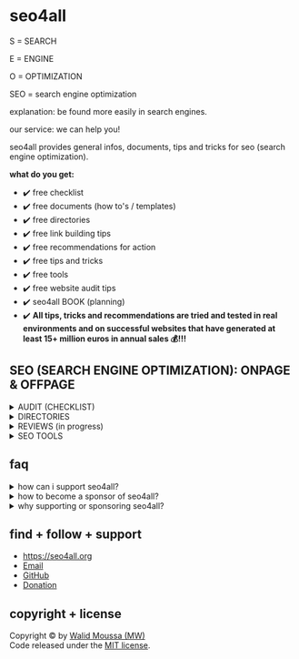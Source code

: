 # seo4all
<p>S = SEARCH</p>
<p>E = ENGINE</p>
<p>O = OPTIMIZATION</p>
<p>SEO = search engine optimization</p>
<p>explanation: be found more easily in search engines.</p>
<p>our service: we can help you!</p>

<p>seo4all provides general infos, documents, tips and tricks for seo (search engine optimization).</p>

<p><strong>what do you get:</strong></p>

+ ✔️ free checklist
+ ✔️ free documents (how to's / templates)
+ ✔️ free directories
+ ✔️ free link building tips
+ ✔️ free recommendations for action
+ ✔️ free tips and tricks
+ ✔️ free tools
+ ✔️ free website audit tips
+ ✔️ seo4all BOOK (planning)
+ ✔️ **All tips, tricks and recommendations are tried and tested in real environments and on successful websites that have generated at least 15+ million euros in annual sales 💰!!!**

## SEO (SEARCH ENGINE OPTIMIZATION): ONPAGE & OFFPAGE
<details>
    <summary>AUDIT (CHECKLIST)</summary>
<table border="1">
    <thead>
        <th>CRITERIA</th>
        <th>DESCRIPTION/ Recommendations</th>
        <th>ONPAGE/ OFFPAGE</th>
        <th>GOOD</th>
        <th>MEDIUM</th>
        <th>BAD</th>
    </thead>
    <tbody>
        <tr>
            <td colspan="6"><strong>GENERAL</strong></td>
        </tr>
        <tr>
            <td>Domain age</td>
            <td>Age of the Domain in years</td>
            <td></td>
            <td>&gt; 5</td>
            <td>2 - 5</td>
            <td>&lt; 2</td>
        </tr>
        <tr>
            <td>Alexa Ranking (Global)</td>
            <td>Calculation of the generated backlink traffic</td>
            <td></td>
            <td>&lt; 10000</td>
            <td>10000 - 100000</td>
            <td>&gt; 100000</td>
        </tr>
        <tr>
            <td>Alexa Ranking (National)</td>
            <td>Calculation of the generated backlink traffic</td>
            <td></td>
            <td>&lt; 1000</td>
            <td>1000 - 10000</td>
            <td>&gt; 10000</td>
        </tr>
        <tr>
            <td>Bing Index</td>
            <td>Number of pages listed in the Bing Index</td>
            <td></td>
            <td>&gt; 1000</td>
            <td>100 - 1000</td>
            <td>&lt; 100</td>
        </tr>
        <tr>
            <td>Google Index</td>
            <td>Number of pages listed in the Google Index</td>
            <td></td>
            <td>&gt; 1000</td>
            <td>100 - 1000</td>
            <td>&lt; 100</td>
        </tr>
        <tr>
            <td>Google PageRank</td>
            <td>Importance of the domain (0-10)</td>
            <td></td>
            <td>&gt; 8</td>
            <td>3 - 7</td>
            <td>&lt; 2</td>
        </tr>
        <tr>
            <td colspan="6"><strong>SECURITY</strong></td>
        </tr>
        <tr>
            <td>SSL Certificate - Expiration</td>
            <td>Expiration date of the SSL certificate.<br>Recommendations: Update your SSL certificate regularly.</td>
            <td>onpage</td>
            <td></td>
            <td></td>
            <td></td>
        </tr>
        <tr>
            <td>SSL Certificate - Version</td>
            <td>Protocol Version of the SSL certificate.<br>Recommendations: Update your SSL certificate to the latest version.</td>
            <td>onpage</td>
            <td></td>
            <td></td>
            <td></td>
        </tr>
        <tr>
            <td>SSL Certificate - Name</td>
            <td>The name of the domain or subdomain under which your SSL certificate is registered must match with the name displayed in the address bar.<br>Recommendations: Install the right certificate. Subdomains require their own security certificates, so you can use a wildcard or multi-domain SSL certificate to protect multiple subdomains at once.</td>
            <td>onpage</td>
            <td></td>
            <td></td>
            <td></td>
        </tr>
        <tr>
            <td>SSL Certificate - Encryption algorithm</td>
            <td>Using newer encryption algorithms on your website can avoid data security risks.<br>Recommendations: Update the encryption algorithm regularly.</td>
            <td>onpage</td>
            <td></td>
            <td></td>
            <td></td>
        </tr>
        <tr>
            <td>HTTPS-URLs in XML-Sitemap</td>
            <td>Specify HTTPS URLs in the XML sitemap file.<br>Recommendations: Replace all HTTP URLs with HTTPS URLs in your XML sitemap.</td>
            <td>onpage</td>
            <td></td>
            <td></td>
            <td></td>
        </tr>
        <tr>
            <td>HTTPS encryption</td>
            <td>Recommendations: Migrate your site to the secure HTTPS protocol.</td>
            <td>onpage</td>
            <td></td>
            <td></td>
            <td></td>
        </tr>
        <tr>
            <td>rel="canonical" from HTTP to HTTPS</td>
            <td>Recommendations: Set up a 301 redirect from the HTTP to the HTTPS version of your website. In this case, you can be sure that search engines will rank HTTPS pages.</td>
            <td>onpage</td>
            <td></td>
            <td></td>
            <td></td>
        </tr>
        <tr>
            <td>HTTPS to HTTP redirect</td>
            <td>Recommendations: Do not redirect secure HTTPS pages to insecure HTTP pages. If you add a redirect to an HTTPS page, make sure the redirected page loads over a secure HTTPS connection.</td>
            <td>onpage</td>
            <td></td>
            <td></td>
            <td></td>
        </tr>
        <tr>
            <td>Mixed content</td>
            <td>Recommendations: Make sure that all page resources are loaded over a secure HTTPS connection.</td>
            <td>onpage</td>
            <td></td>
            <td></td>
            <td></td>
        </tr>
        <tr>
            <td colspan="6"><strong>SITEMAP (TXT or XML)</strong></td>
        </tr>
        <tr>
            <td>Use Sitemap (txt or xml)</td>
            <td>Recommendations: Create a sitemap in XML file format, add it to your website and submit the link with the position to search engines. You can create separate sitemaps in XML format for URLs, images, videos, news and mobile content.<br>OR: Create a sitemap in TXT file format and add a link URL per line.</td>
            <td>onpage</td>
            <td></td>
            <td></td>
            <td></td>
        </tr>
        <tr>
            <td>XML sitemap too large</td>
            <td>Recommendations: Split your large XML sitemap file into smaller files. Then create a sitemap index file in XML file format, add links to each sitemap on your site, and submit the index file to Google. Make sure the location of your new XML sitemaps is included in the robots.txt file.</td>
            <td>onpage</td>
            <td></td>
            <td></td>
            <td></td>
        </tr>
        <tr>
            <td>Non-canonical pages in XML sitemap</td>
            <td>Recommendations: Make sure your XML sitemap contains only canonical URLs.</td>
            <td>onpage</td>
            <td></td>
            <td></td>
            <td></td>
        </tr>
        <tr>
            <td>Noindex pages in XML sitemap</td>
            <td>Recommendations: Depending on your goals, you should remove pages with the noindex meta tag from your XML sitemap or remove the noindex tag from those pages.</td>
            <td>onpage</td>
            <td></td>
            <td></td>
            <td></td>
        </tr>
        <tr>
            <td>XML sitemap not found in robots.txt file</td>
            <td>Recommendations: Add a link to your XML sitemap file to the robots.txt file. To make sure search engines can index your XML sitemap file, check the sitemap report in Google Search Console.</td>
            <td>onpage</td>
            <td></td>
            <td></td>
            <td></td>
        </tr>
        <tr>
            <td colspan="6"><strong>ROBOTS.TXT</strong></td>
        </tr>
        <tr>
            <td>Use robots.txt</td>
            <td>Recommendations: Create a robots.txt file and add it to the root directory of your website.</td>
            <td>onpage</td>
            <td></td>
            <td></td>
            <td></td>
        </tr>
        <tr>
            <td>Blocked by robots.txt</td>
            <td>Recommendations: Make sure that pages with valuable content are not accidentally blocked by the robots.txt file. If your goal is to prevent pages from being indexed by search engines, do not block such pages by the robots.txt file, but use the noindex directive instead.</td>
            <td>onpage</td>
            <td></td>
            <td></td>
            <td></td>
        </tr>
        <tr>
            <td colspan="6"><strong>META PAGE TITLE</strong></td>
        </tr>
        <tr>
            <td>Meta Page Title</td>
            <td>Recommendations: Write a unique and concise title for each page of the website and add the most relevant keywords to it.</td>
            <td>onpage</td>
            <td>&gt;10 and &lt;70</td>
            <td>-</td>
            <td>&lt;10 or &gt;70</td>
        </tr>
        <tr>
            <td>Use the HTML title tag</td>
            <td>Recommendations: Analyze all pages with an empty or missing<br>
            "< title >" tag and write a unique and concise title for each page and add the most relevant keywords to it.</td>
            <td>onpage</td>
            <td></td>
            <td></td>
            <td></td>
        </tr>
        <tr>
            <td>URLs with duplicate page titles</td>
            <td>Recommendations: Write a unique and concise title for each page of the website and add the most relevant keywords.</td>
            <td>onpage</td>
            <td></td>
            <td></td>
            <td></td>
        </tr>
        <tr>
            <td>Multiple title tags</td>
            <td>Recommendations: Remove unnecessary title tags. Choose only one unique title for each page.</td>
            <td>onpage</td>
            <td></td>
            <td></td>
            <td></td>
        </tr>
        <tr>
            <td>Title too long</td>
            <td>Recommendations: The title should be 60-70 characters long. Each word should be separated by a space. Describe succinctly what the page is about.</td>
            <td>onpage</td>
            <td></td>
            <td></td>
            <td></td>
        </tr>
        <tr>
            <td>Title too short</td>
            <td>Recommendations: The title should be 60-70 characters long. Each word should be separated by a space. Describe succinctly what the page is about.</td>
            <td>onpage</td>
            <td></td>
            <td></td>
            <td></td>
        </tr>
        <tr>
            <td colspan="6"><strong>META DESCRIPTION</strong></td>
        </tr>
        <tr>
            <td>Meta-Description</td>
            <td>Meta-Description should have &gt;40 and &lt;160 characters.</td>
            <td>onpage</td>
            <td>&gt; 40 and &lt;160</td>
            <td>-</td>
            <td>&lt;40 oder &gt;160</td>
        </tr>
        <tr>
            <td>Use the HTML meta description</td>
            <td>Recommendations: Analyze all pages with an empty or missing<br>
            "< meta name="description" content="Your unique page description." >" meta description<br>
            and write a unique and concise description for each page and add the most relevant keywords to it.</td>
            <td>onpage</td>
            <td></td>
            <td></td>
            <td></td>
        </tr>
        <tr>
            <td>URLs with duplicate meta description</td>
            <td>Recommendations: Write a unique and concise meta description for each page of the website and add the most relevant keywords.</td>
            <td>onpage</td>
            <td></td>
            <td></td>
            <td></td>
        </tr>
        <tr>
            <td>Multiple meta descriptions</td>
            <td>Recommendations: Remove unnecessary meta descriptions. Choose only one unique description for each page.</td>
            <td>onpage</td>
            <td></td>
            <td></td>
            <td></td>
        </tr>
        <tr>
            <td>Meta description too long</td>
            <td>Recommendations: The meta description should be 40-160 characters long. Each word should be separated by a space. Describe succinctly what the page is about.</td>
            <td>onpage</td>
            <td></td>
            <td></td>
            <td></td>
        </tr>
        <tr>
            <td>Meta description too short</td>
            <td>Recommendations: The meta description should be 40-160 characters long. Each word should be separated by a space. Describe succinctly what the page is about.</td>
            <td>onpage</td>
            <td></td>
            <td></td>
            <td></td>
        </tr>
        <tr>
            <td colspan="6"><strong>CONTENT - Headings</strong></td>
        </tr>
        <tr>
            <td>H1 heading</td>
            <td>H1 once per page or once per section tag<br>Recommendations: Make sure all your web pages have a < h1 > header tag filled with concise, relevant and unique text. Depending on the type of website and page structure, there may be more than one < h1 > tag, but it is highly recommended to use only one < h1 > tag per page. IMPORTANT: Your pages must be logically structured.</td>
            <td>onpage</td>
            <td>1 per page (or section tag)</td>
            <td>-</td>
            <td>0</td>
        </tr>
        <tr>
            <td>H1 heading too long</td>
            <td>Recommendations: Make sure all your web pages have a < h1 > header tag filled with concise, relevant and unique text.</td>
            <td>onpage</td>
            <td></td>
            <td></td>
            <td></td>
        </tr>
        <tr>
            <td>Multiple H1 headings</td>
            <td>Recommendations: If possible, use a single < h1 > tag on a page. This way, the structure of the page will be clear to all search engines.</td>
            <td>onpage</td>
            <td></td>
            <td></td>
            <td></td>
        </tr>
        <tr>
            <td>Duplicate H1 headings</td>
            <td>Recommendations: Write a unique < h1 > for each page on your website and add a clear description of the page's content.</td>
            <td>onpage</td>
            <td></td>
            <td></td>
            <td></td>
        </tr>
        <tr>
            <td>Identical H1 / title tag</td>
            <td>Recommendations: Use different texts in the < title > and < h1 > tags.</td>
            <td>onpage</td>
            <td></td>
            <td></td>
            <td></td>
        </tr>
        <tr>
            <td>H2 heading</td>
            <td>H2 tag exists at least one time and is filled with concise text. Recommendations: For pages with < h2 > header tags, make sure that these tags are filled with concise text that briefly describes the main content of the following block. Depending on the website type and page structure, there may be more than one < h2 > tag, but IMPORTANT: Your pages must be logically structured.</td>
            <td>onpage</td>
            <td>&gt;1</td>
            <td>-</td>
            <td>0</td>
        </tr>
        <tr>
            <td>H2 heading too long</td>
            <td>Recommendations: For pages with < h2 > header tags, make sure that these tags are filled with concise text that briefly describes the main content of the following block.</td>
            <td>onpage</td>
            <td>&gt;1</td>
            <td>-</td>
            <td>0</td>
        </tr>
        <tr>
            <td colspan="6"><strong>CONTENT - FRAME</strong></td>
        </tr>
        <tr>
            <td>Frame is used</td>
            <td>Recommendations: Avoid using < frame > tags on the pages of the website that you want to index.</td>
            <td>onpage</td>
            <td></td>
            <td></td>
            <td></td>
        </tr>
        <tr>
            <td colspan="6"><strong>CONTENT</strong></td>
        </tr>
        <tr>
            <td>URL too long</td>
            <td>Recommendations: The length of your URLs should be a maximum of 75 characters.</td>
            <td>onpage</td>
            <td></td>
            <td></td>
            <td></td>
        </tr>
        <tr>
            <td>WWW redirect</td>
            <td>Recommendations: If necessary, redirect all non-www URLs on your site to www.</td>
            <td>onpage</td>
            <td></td>
            <td></td>
            <td></td>
        </tr>
        <tr>
            <td>Multiple rel="canonical"</td>
            <td>Recommendations: Remove all canonical URLs except the URL you want to use as the truly canonical version of the page.</td>
            <td>onpage</td>
            <td></td>
            <td></td>
            <td></td>
        </tr>
        <tr>
            <td>Duplicate content</td>
            <td>Recommendations: Make the content unique on a double page.</td>
            <td>onpage</td>
            <td></td>
            <td></td>
            <td></td>
        </tr>
        <tr>
            <td>URLs with double slashes</td>
            <td>Recommendations: Make sure you have configured a server-side redirect with a forward slash. Check which pages on your website have links to such pages and replace such links with correct ones to avoid unnecessary redirects.</td>
            <td>onpage</td>
            <td></td>
            <td></td>
            <td></td>
        </tr>
        <tr>
            <td>Trailing slashes in URLs</td>
            <td>Recommendations: Set up server redirects so that your pages are always accessible either with or without a trailing slash.</td>
            <td>onpage</td>
            <td></td>
            <td></td>
            <td></td>
        </tr>
        <tr>
            <td>URLs with duplicate page titles</td>
            <td>The title tag has 10-70 characters.</td>
            <td>onpage</td>
            <td>&gt;10 and &lt;70</td>
            <td>-</td>
            <td>&lt;10 or &gt;70</td>
        </tr>
        <tr>
            <td>Number of words</td>
            <td>Number of words in the HTML body.<br>Recommendations: The content should be more than 300 words. Make sure the text on the page fully reveals the topic or describes the products featured on the page in detail. Write a unique text for each page and add the most relevant keywords to it.</td>
            <td>onpage</td>
            <td>&gt; 500</td>
            <td>300 - 500</td>
            <td>&lt; 300</td>
        </tr>
        <tr>
            <td>LSO optimization level</td>
            <td>Optimization level of the page topic.</td>
            <td>onpage</td>
            <td>&gt; 50%</td>
            <td>20% - 50%</td>
            <td>&lt; 20%</td>
        </tr>
        <tr>
            <td>Relevance of metadata</td>
            <td>Relevance of metadata to content.</td>
            <td>onpage</td>
            <td>&gt; 50%</td>
            <td>50%</td>
            <td>0</td>
        </tr>
        <tr>
            <td colspan="6"><strong>CONTENT - IMAGES</strong></td>
        </tr>
        <tr>
            <td>Image too large</td>
            <td>Recommendations: Optimize your images and try to reduce the size of the images without losing their quality. Use e. g. WEBP or SVG.</td>
            <td>onpage</td>
            <td></td>
            <td></td>
            <td></td>
        </tr>
        <tr>
            <td>Image Alt-Attribute</td>
            <td>Images without alternative text. Recommendations: Write precise and relevant alt text for each image.</td>
            <td>onpage</td>
            <td>0</td>
            <td>20%</td>
            <td>&gt;20%</td>
        </tr>
        <tr>
            <td>3XX Images</td>
            <td>Recommendations: Specify the direct path to the image files, replacing each URL from which the redirect is established with relevant ones. If you are using images from an external resource and cannot replace the URLs, make sure that the images uploaded via the new URL are relevant to your content.</td>
            <td>onpage</td>
            <td></td>
            <td></td>
            <td></td>
        </tr>
        <tr>
            <td>4XX Images (not found)</td>
            <td>Recommendations: Check all URLs for broken images and replace the image URLs with relevant, currently working ones or remove the links to the broken images from your website.</td>
            <td>onpage</td>
            <td></td>
            <td></td>
            <td></td>
        </tr>
        <tr>
            <td>5XX Images (loading failed)</td>
            <td>Recommendations: Check the URLs of all images that return a 5XX response code.<br>If these are your URLs, check the web server error log. If you regularly experience problems with server operation, identify the cause and eliminate it. Note that the problem may be temporary and means that technical work was performed on your server during the call.<br>If a 5XX response code is returned for URLs of images from an external resource, check that the resource is reliable. If the problem was triggered by technical work, you can continue using the image. If the site regularly experiences problems with web server accessibility, it is recommended to replace or delete the image.</td>
            <td>onpage</td>
            <td></td>
            <td></td>
            <td></td>
        </tr>
        <tr>
            <td>External Image files with 3XX, 4XX or 5XX</td>
            <td>Recommendations: Contact the website operator and ask them to fix the errors.</td>
            <td>onpage</td>
            <td></td>
            <td></td>
            <td></td>
        </tr>
        <tr>
            <td colspan="6"><strong>CONTENT - LINKS - INTERNAL</strong></td>
        </tr>
        <tr>
            <td>Anchor/Link text</td>
            <td>Recommendations: Make sure that all links contain an anchor/link text. Use concise wording in anchor/link texts.</td>
            <td>onpage</td>
            <td></td>
            <td></td>
            <td></td>
        </tr>
        <tr>
            <td>Timeout</td>
            <td>Recommendations: Make sure that all links to external sites work correctly.</td>
            <td>onpage</td>
            <td></td>
            <td></td>
            <td></td>
        </tr>
        <tr>
            <td>Incoming internal links</td>
            <td>Recommendations: Make sure that the most important pages on your website have at least a few internal links pointing to them. All internal links must not be tagged with the rel="nofollow" attribute!</td>
            <td>onpage</td>
            <td></td>
            <td></td>
            <td></td>
        </tr>
        <tr>
            <td>Too many internal links</td>
            <td>Recommendations: Make sure you need all of them and that they fit naturally into the UX/UI of your product. Remove all unnecessary links. Depending on the type of website (aggregator, online store, blog, forum), you can have pages with more than 300 links if they are of value to visitors.</td>
            <td>onpage</td>
            <td></td>
            <td></td>
            <td></td>
        </tr>
        <tr>
            <td>Nofollow</td>
            <td>Recommendations: Do not use the rel="nofollow" attribute for your website's internal linking! Use the "Disallow" rule in the robots.txt file to prevent search engine robots from following your website's internal links.</td>
            <td>onpage</td>
            <td></td>
            <td></td>
            <td></td>
        </tr>
        <tr>
            <td colspan="6"><strong>CONTENT - LINKS - EXTERNAL</strong></td>
        </tr>
        <tr>
            <td>Anchor/Link text</td>
            <td>Recommendations: Make sure that all links contain an anchor/link text. Use concise wording in anchor/link texts.</td>
            <td>onpage</td>
            <td></td>
            <td></td>
            <td></td>
        </tr>
        <tr>
            <td>Timeout</td>
            <td>Recommendations: Make sure that all links to external sites work correctly.</td>
            <td>onpage</td>
            <td></td>
            <td></td>
            <td></td>
        </tr>
        <tr>
            <td>Nofollow</td>
            <td>Recommendations: Make sure that all external links tagged with the rel="nofollow" attribute really need to be tagged with this attribute. Google recommends using the rel="sponsored" attribute for sponsored links and the rel="ugc" attribute for user-generated content in links (e.g. comments). The rel="nofollow" attribute makes it clear to search engines that you do not want your page to link to the website you are linking to.</td>
            <td>onpage</td>
            <td></td>
            <td></td>
            <td></td>
        </tr>
        <tr>
            <td colspan="6"><strong>LINKS - INDEXING</strong></td>
        </tr>
        <tr>
            <td>Canonical Chain</td>
            <td>Recommendations: Avoid using canonical chains, even though search engines claim they can crawl them without any problems. To avoid confusing search engine bots, you should point to a single canonical page whenever possible. This means you need to replace non-canonical links with direct links to canonical ones. For example, page A will link directly to page C as canonical, bypassing page B.</td>
            <td>onpage<br>offpage</td>
            <td></td>
            <td></td>
            <td></td>
        </tr>
        <tr>
            <td>Blocked by noindex</td>
            <td>Recommendations: Only use this directive on pages that you do not want to appear in search results. Make sure that these pages are not blocked by the robots.txt file. Otherwise, search engine bots will not be able to see the noindex directive, and if other websites link to these pages, they may appear in search results.</td>
            <td>onpage<br>offpage</td>
            <td></td>
            <td></td>
            <td></td>
        </tr>
        <tr>
            <td>Blocked by nofollow</td>
            <td>Recommendations: Only use the nofollow attribute if you don't want search engine bots to follow all links on a particular web page. Make sure that pages that use the nofollow attribute are not blocked by the robots.txt file. Otherwise, search engine bots will not be able to see the nofollow attribute.</td>
            <td>onpage<br>offpage</td>
            <td></td>
            <td></td>
            <td></td>
        </tr>
        <tr>
            <td>Blocked by X-Robots-Tag</td>
            <td>Recommendations: Make sure that any directive specified in the X-Robots-Tag header is applied to pages that you really don't want to be shown and/or contain links that you don't want search engine robots to follow. Also note that pages that contain indexing directives in the X-Robots-Tag header should not be blocked by the robots.txt file. Otherwise, search engine bots won't be able to see the directives.</td>
            <td>onpage<br>offpage</td>
            <td></td>
            <td></td>
            <td></td>
        </tr>
        <tr>
            <td colspan="6"><strong>CSS</strong></td>
        </tr>
        <tr>
            <td>CSS too big</td>
            <td>Recommendations: Optimize the code of every large CSS file.</td>
            <td>onpage<br>offpage</td>
            <td></td>
            <td></td>
            <td></td>
        </tr>
        <tr>
            <td>Compress CSS</td>
            <td>Recommendations: Configure server-side CSS compression. Only load external resources if they are provided in compressed form.</td>
            <td>onpage<br>offpage</td>
            <td></td>
            <td></td>
            <td></td>
        </tr>
        <tr>
            <td>CSS caching</td>
            <td>Recommendations: Configure caching of your CSS files.</td>
            <td>onpage<br>offpage</td>
            <td></td>
            <td></td>
            <td></td>
        </tr>
        <tr>
            <td>Too many CSS files</td>
            <td>Recommendations: Only load CSS files that are necessary for the correct display of your website.</td>
            <td>onpage<br>offpage</td>
            <td></td>
            <td></td>
            <td></td>
        </tr>
        <tr>
            <td>CSS minification</td>
            <td>Recommendations: Only load minified CSS files.</td>
            <td>onpage<br>offpage</td>
            <td></td>
            <td></td>
            <td></td>
        </tr>
        <tr>
            <td>3XX CSS file</td>
            <td>Recommendations: Specify the direct path to the CSS files, replacing each URL from which the redirect is established with relevant current ones.<br>If you are using CSS files from an external resource and cannot replace the URLs, make sure the URLs point to the correct files.</td>
            <td>onpage<br>offpage</td>
            <td></td>
            <td></td>
            <td></td>
        </tr>
        <tr>
            <td>4XX or 5XX CSS file</td>
            <td>Recommendations: Make sure that the path to the CSS files being called is correct and that the website's web server is working properly.</td>
            <td>onpage<br>offpage</td>
            <td></td>
            <td></td>
            <td></td>
        </tr>
        <tr>
            <td>External CSS files with 3XX, 4XX or 5XX</td>
            <td>Recommendations: Contact the website operator and ask them to fix the errors.</td>
            <td>onpage<br>offpage</td>
            <td></td>
            <td></td>
            <td></td>
        </tr>
        <tr>
            <td colspan="6"><strong>JAVASCRIPT</strong></td>
        </tr>
        <tr>
            <td>JAVASCRIPT too big</td>
            <td>Recommendations: Optimize the code of every large JAVASCRIPT file.</td>
            <td>onpage<br>offpage</td>
            <td></td>
            <td></td>
            <td></td>
        </tr>
        <tr>
            <td>Compress JAVASCRIPT</td>
            <td>Recommendations: Configure server-side JAVASCRIPT compression. Only load external resources if they are provided in compressed form.</td>
            <td>onpage<br>offpage</td>
            <td></td>
            <td></td>
            <td></td>
        </tr>
        <tr>
            <td>JAVASCRIPT caching</td>
            <td>Recommendations: Configure caching of your JAVASCRIPT files.</td>
            <td>onpage<br>offpage</td>
            <td></td>
            <td></td>
            <td></td>
        </tr>
        <tr>
            <td>Too many JAVASCRIPT files</td>
            <td>Recommendations: Only load JAVASCRIPT files that are necessary for the correct display of your website.</td>
            <td>onpage<br>offpage</td>
            <td></td>
            <td></td>
            <td></td>
        </tr>
        <tr>
            <td>JAVASCRIPT minification</td>
            <td>Recommendations: Only load minified JAVASCRIPT files.</td>
            <td>onpage<br>offpage</td>
            <td></td>
            <td></td>
            <td></td>
        </tr>
        <tr>
            <td>3XX JavaScript file</td>
            <td>Recommendations: Specify the direct path to the JavaScript files, replacing each URL from which the redirect is established with relevant current ones.<br>If you are using JavaScript files from an external resource and cannot replace the URLs, make sure the URLs point to the correct files.</td>
            <td>onpage<br>offpage</td>
            <td></td>
            <td></td>
            <td></td>
        </tr>
        <tr>
            <td>4XX or 5XX JavaScript file</td>
            <td>Recommendations: Make sure that the path to the JavaScript files being called is correct and that the website's web server is working properly.</td>
            <td>onpage<br>offpage</td>
            <td></td>
            <td></td>
            <td></td>
        </tr>
        <tr>
            <td>External Javascript files with 3XX, 4XX or 5XX</td>
            <td>Recommendations: Contact the website operator and ask them to fix the errors.</td>
            <td>onpage<br>offpage</td>
            <td></td>
            <td></td>
            <td></td>
        </tr>
        <tr>
            <td colspan="6"><strong>LOCALIZATION</strong></td>
        </tr>
        <tr>
            <td>Invalid language code</td>
            <td>Recommendations: Review all pages and specify the correct page language codes. Follow ISO 639-1 format for attributes specifying the language and ISO 3166-1 Alpha 2 format for attributes specifying the region.</td>
            <td>onpage</td>
            <td></td>
            <td></td>
            <td></td>
        </tr>
        <tr>
            <td>Hreflang page does not link to itself</td>
            <td>Recommendations: Add the missing hreflang attribute and link to the code so that the page points to itself. For example, a German version of a page should have the rel="alternate" hreflang="de" attribute and link to that version of the page.</td>
            <td>onpage</td>
            <td></td>
            <td></td>
            <td></td>
        </tr>
        <tr>
            <td>Hreflang to non-canonical</td>
            <td>Recommendations: Check all pages and change the hreflang attribute so that the URL points to the canonical version of the page.<br>If the URL that the hreflang attribute points to is indeed canonical, change the rel="canonical" attribute. In any case, both the hreflang and rel="canonical" attributes must point to the same URL, which you consider to be the main URL. If the page does not have different versions, the rel="canonical" attribute can be removed.</td>
            <td>onpage</td>
            <td></td>
            <td></td>
            <td></td>
        </tr>
        <tr>
            <td>Hreflang and HTML lang do not match</td>
            <td>Recommendations: Check all pages and make sure that the hreflang and HTML lang attributes use the same language code.</td>
            <td>onpage</td>
            <td></td>
            <td></td>
            <td></td>
        </tr>
        <tr>
            <td>Confirmation links (return links) are missing on Hreflang pages</td>
            <td>Recommendations: To fix this error, use the same set of < URL >, rel="alternate" and hreflang values ​​on all language or regional versions of the page. This way, all hreflang pages will have backlinks to other versions of the page.</td>
            <td>onpage</td>
            <td></td>
            <td></td>
            <td></td>
        </tr>
        <tr>
            <td>Multiple language codes for one page</td>
            <td>Recommendations: Check all pages and remove the unnecessary hreflang attribute or replace the language code with the correct one.<br>You cannot specify more than one language code for a single URL, but you can specify multiple regions for the chosen language version, e.g. en-us, en-gb, etc.</td>
            <td>onpage</td>
            <td></td>
            <td></td>
            <td></td>
        </tr>
        <tr>
            <td>Invalid HTML lang</td>
            <td>Recommendations: Review all pages and specify the correct HTML lang attribute using the correct language or regional version codes.<br>Adhere to ISO 639-1 format for attributes specifying the language and ISO 3166-1 Alpha 2 format for attributes specifying the region.</td>
            <td>onpage</td>
            <td></td>
            <td></td>
            <td></td>
        </tr>
        <tr>
            <td>Double Languages ​​in Hreflang</td>
            <td>Recommendations: Check all pages and correct the hreflang attributes so that each URL has a single language code.</td>
            <td>onpage</td>
            <td></td>
            <td></td>
            <td></td>
        </tr>
        <tr>
            <td>HTML lang missing</td>
            <td>Recommendations: Use the HTML lang attribute to specify which language the page's text is written in and/or which region the page is intended for.<br>Follow ISO 639-1 format for attributes specifying the language and ISO 3166-1 Alpha 2 format for attributes specifying the region.</td>
            <td>onpage</td>
            <td></td>
            <td></td>
            <td></td>
        </tr>
        <tr>
            <td>X-default hreflang attribute missing</td>
            <td>Recommendations: Create a special backup page for languages ​​that are not supported on your site and add it to the hreflang attribute using the x-default tag.</td>
            <td>onpage</td>
            <td></td>
            <td></td>
            <td></td>
        </tr>
        <tr>
            <td colspan="6"><strong>PAGE SPEED / PERFORMANCE</strong></td>
        </tr>
        <tr>
            <td>Timeout</td>
            <td>Recommendations: Make sure that the pages that aren't accessible are loading correctly. If your website's pages take too long to load, it can negatively impact the user experience and also slow down the indexing of the page.</td>
            <td>onpage</td>
            <td></td>
            <td></td>
            <td></td>
        </tr>
        <tr>
            <td>HTML too large</td>
            <td>Recommendations: Optimize by improving its structure. Remove unnecessary code elements, empty lines, whitespace, scripts and styles etc. For example, remove inline styles and move them to separate CSS files.</td>
            <td>onpage</td>
            <td></td>
            <td></td>
            <td></td>
        </tr>
        <tr>
            <td>Slow page loading speed</td>
            <td>Recommendations: Optimize the HTML code for all pages. This is important because if the HTML code of the page is not optimized, the page will take longer to load. Also consider checking your web server, as it could be the cause of the problem. If optimizing your code doesn't help, consider switching to a faster web server.</td>
            <td>onpage</td>
            <td></td>
            <td></td>
            <td></td>
        </tr>
        <tr>
            <td>Compress content and resources</td>
            <td>Recommendations: Enable compression on your web pages by using the Content-Encoding entity to make the page load faster. Only load external resources if they are compressed.</td>
            <td>onpage</td>
            <td></td>
            <td></td>
            <td></td>
        </tr>
        <tr>
            <td>Largest Contentful Paint (LCP) under real conditions / in a development environment</td>
            <td>Recommendations: Speed ​​up server response time to ensure that the largest image or block of text is displayed in less than 2.5 seconds. To speed this up, use preloading on pages with static content and optimize top-of-page code. Also, optimize font and image file sizes and eliminate render-blocking JavaScript and CSS features.</td>
            <td>onpage</td>
            <td></td>
            <td></td>
            <td></td>
        </tr>
        <tr>
            <td>First Input Delay (FID) under real conditions</td>
            <td>Recommendations: Optimize JavaScript files by minifying them and removing unnecessary or redundant data without affecting the code. Also remove unused or unnecessary JavaScript libraries. Split the JavaScript code into bundles and load only the parts that are needed at any given time.</td>
            <td>onpage</td>
            <td></td>
            <td></td>
            <td></td>
        </tr>
        <tr>
            <td>Cumulative Layout Shift (CLS) under real conditions / in a development environment</td>
            <td>Recommendations: Use size attributes for media files (images and videos) to reserve space in the final layout rendering. Avoid inserting new content over already rendered content and use CSS transform animations.</td>
            <td>onpage</td>
            <td></td>
            <td></td>
            <td></td>
        </tr>
        <tr>
            <td>First Contentful Paint (FCP) under real conditions / in a development environment</td>
            <td>Recommendations: Speed ​​up server response time by preloading on pages with static content. Optimize font and image file sizes and top-of-page code. Eliminate render-blocking JavaScript and CSS.</td>
            <td>onpage</td>
            <td></td>
            <td></td>
            <td></td>
        </tr>
        <tr>
            <td>Page speed index</td>
            <td>Recommendations: Increase the loading speed of your page by compressing images on the page, optimizing Javascript and CSS, and using page caching. When loading web fonts, use the font the user already has so that the text is visible without delay.</td>
            <td>onpage</td>
            <td></td>
            <td></td>
            <td></td>
        </tr>
        <tr>
            <td>Time to interaction (TTI)</td>
            <td>Recommendations: Optimize JavaScript code! Optimize JavaScript files by minifying them and removing unnecessary or redundant data without affecting the code. Also remove unused or unnecessary JavaScript libraries. Split the JavaScript code into bundles and load only the parts that are needed at any given time.</td>
            <td>onpage</td>
            <td></td>
            <td></td>
            <td></td>
        </tr>
        <tr>
            <td>Total Blocking Time (TBT)</td>
            <td>Recommendations: Optimize the execution of long tasks. For example, split a large script into several smaller ones that are loaded gradually. Minify the code by removing unnecessary elements and splitting it into separate packages.</td>
            <td>onpage</td>
            <td></td>
            <td></td>
            <td></td>
        </tr>
        <tr>
            <td colspan="6"><strong>HTTP HEADER</strong></td>
        </tr>
        <tr>
            <td>HTML and HTTP headers contain noindex</td>
            <td>Recommendations: Choose one of two ways to prevent the page from appearing in search results: either add the "noindex" tag to the HTML code (meta tag) of the page or use it in the HTTP request (X-Robots tag).</td>
            <td>onpage</td>
            <td></td>
            <td></td>
            <td></td>
        </tr>
        <tr>
            <td>HTML and HTTP headers contain nofollow</td>
            <td>Recommendations: Choose one of two ways to prevent search engines from indexing the links on the page: either add the "nofollow" attribute to the HTML code (meta tag) of the page or use it in the HTTP request (X-Robots tag).</td>
            <td>onpage</td>
            <td></td>
            <td></td>
            <td></td>
        </tr>
        <tr>
            <td colspan="6"><strong>SERVER (in progress)</strong></td>
        </tr>
        <tr>
            <td colspan="6"><strong>REDIRECTS</strong></td>
        </tr>
        <tr>
            <td>Meta-Refresh-Redirect</td>
            <td>Recommendations: If you don't absolutely need to use the meta refresh redirect tag, remove it and set up a 301 server-side redirect instead.</td>
            <td>onpage</td>
            <td></td>
            <td></td>
            <td></td>
        </tr>
        <tr>
            <td>Redirect chain</td>
            <td>Recommendations: Remove unnecessary links from the chain by setting up a redirect from the first version of the page directly to the current address of the page.</td>
            <td>onpage</td>
            <td></td>
            <td></td>
            <td></td>
        </tr>
        <tr>
            <td>Redirect loop</td>
            <td>Recommendations: Remove redirects so that the page returns a 200 OK response code. If you must use redirects, change the address of the redirect landing page to the correct address. This page should return the 200 OK response code and it should not have a redirect.</td>
            <td>onpage</td>
            <td></td>
            <td></td>
            <td></td>
        </tr>
        <tr>
            <td>Temporary redirects (302, 303, 307)</td>
            <td>Recommendations: Make sure you don't accidentally use 302, 303 or 307 redirects (e.g. for split testing). Remove temporary redirects when they are no longer needed. If the page address has changed forever, set up 301 redirects instead.</td>
            <td>onpage</td>
            <td></td>
            <td></td>
            <td></td>
        </tr>
        <tr>
            <td>Redirect to 4xx or 5xx</td>
            <td>Recommendations: If the page returns a 4XX response code, replace the address of the target redirect page with the appropriate address. A 5XX response code indicates that there is a problem with the page's web server. The error may be temporary and mean that technical work was performed on your server during a request. Check the web server's error log. If server problems occur regularly, determine the cause and fix it.</td>
            <td>onpage</td>
            <td></td>
            <td></td>
            <td></td>
        </tr>
        <tr>
            <td colspan="6"><strong>HTTP STATUS CODE</strong></td>
        </tr>
        <tr>
            <td>4XX pages in XML sitemap</td>
            <td>Recommendations: Remove URLs with 4xx response code from the XML sitemap. Make sure that the XML sitemap only contains URLs that return 200 OK response codes.</td>
            <td>onpage</td>
            <td></td>
            <td></td>
            <td></td>
        </tr>
        <tr>
            <td>3XX pages in XML sitemap</td>
            <td>Recommendations: Replace redirecting URLs in the XML sitemap with destination URLs. If a destination URL is already in the XML sitemap, you should delete URLs with 3XX redirects from the XML sitemap.</td>
            <td>onpage</td>
            <td></td>
            <td></td>
            <td></td>
        </tr>
        <tr>
            <td>5XX pages in XML sitemap</td>
            <td>Recommendations: Make sure your XML sitemap contains up-to-date data and no pages with server error codes.</td>
            <td>onpage</td>
            <td></td>
            <td></td>
            <td></td>
        </tr>
        <tr>
            <td>3XX Status-Code</td>
            <td>Recommendations: Make sure that the number of 3XX pages on your website does not exceed 5% of the total number of pages. If their number exceeds 10%, then you have a critical problem and should immediately remove some of the redirects.</td>
            <td>onpage</td>
            <td></td>
            <td></td>
            <td></td>
        </tr>
        <tr>
            <td>4XX-HTTP-Status-Code</td>
            <td>Recommendations: Check the list of 4XX URLs and analyze each internal page that links to a 4XX URL. Remove such broken links or replace them with appropriate links to live and accessible pages. Also, you can set up 301 redirects when moving or deleting the website pages to avoid 4XX errors.</td>
            <td>onpage</td>
            <td></td>
            <td></td>
            <td></td>
        </tr>
        <tr>
            <td>5XX-HTTP-Status-Code</td>
            <td>Recommendations: Analyze the list of URLs that return 5XX Server Response Codes. Try to reproduce the server error for these URLs through the browser. Also, check the server's error log. If this is a constant problem for many pages on your website, contact your hosting provider or web developer. Your server may be overloaded or misconfigured. It is also important to remember that this error may be a temporary problem and means that the website's server was undergoing maintenance while you were visiting.</td>
            <td>onpage</td>
            <td></td>
            <td></td>
            <td></td>
        </tr>
        <tr>
            <td>Canonical URL results in a 3XX status code</td>
            <td>Recommendations: Analyze the list of canonical URL pages that point to redirected pages. Replace canonical URLs that contain redirects with 200 OK pages that should be indexed and displayed in the SERPs.</td>
            <td>onpage</td>
            <td></td>
            <td></td>
            <td></td>
        </tr>
        <tr>
            <td>Canonical URL with a 4XX status code</td>
            <td>Recommendations: Review the list of pages with canonical links pointing to 4XX URLs. Replace such canonical URLs with links to the valid 200 OK version of the page that you want to index in search results.</td>
            <td>onpage</td>
            <td></td>
            <td></td>
            <td></td>
        </tr>
        <tr>
            <td>Canonical URL with a 5XX status code</td>
            <td>Recommendations: 5XX errors indicate that there is a problem with your web server. Contact your hosting provider or web developer as your server may be overloaded or misconfigured. You should also keep in mind that this may be a temporary problem. It is possible that the website's server was undergoing maintenance while you were trying to access it. If the wrong URL was specified as canonical, replace it with the link to the valid 200 OK page version that you want to have indexed in search results.</td>
            <td>onpage</td>
            <td></td>
            <td></td>
            <td></td>
        </tr>
        <tr>
            <td>Internal links to 3XX redirect pages</td>
            <td>Recommendations: Replace all internal links with current page URL addresses.</td>
            <td>onpage</td>
            <td></td>
            <td></td>
            <td></td>
        </tr>
        <tr>
            <td>External links to 3XX</td>
            <td>Recommendations: Manually review each external 3XX link and make sure the redirected pages contain the desired information. If so, replace the link with the new version of the URL. If the desired information is not present, replace or delete the link from your website.</td>
            <td>onpage</td>
            <td></td>
            <td></td>
            <td></td>
        </tr>
        <tr>
            <td>External links to 4XX</td>
            <td>Recommendations: Check all pages and remove or replace any broken links. All external links from your site should lead to pages with a 200 OK response code.</td>
            <td>onpage</td>
            <td></td>
            <td></td>
            <td></td>
        </tr>
        <tr>
            <td>External links to 5XX</td>
            <td>Recommendations: Review all pages and remove or replace any broken links. If the site you are linking to has regular server unavailability issues, remove or replace links pointing to that site. All external links from your site should lead to pages with a 200 OK response code.</td>
            <td>onpage</td>
            <td></td>
            <td></td>
            <td></td>
        </tr>
        <tr>
            <td>Hreflang to 3XX, 4XX or 5XX</td>
            <td>Recommendations: Check URLs with 3XX, 4XX or 5XX response codes pointed to by hreflang attributes. Instead of these URLs, use pages that display the response code 200 OK.</td>
            <td>onpage</td>
            <td></td>
            <td></td>
            <td></td>
        </tr>
        <tr>
            <td colspan="6"><strong>USABILITY</strong></td>
        </tr>
        <tr>
            <td>Favicon</td>
            <td>Recommendations: Add a favicon to your website.</td>
            <td>onpage</td>
            <td></td>
            <td></td>
            <td></td>
        </tr>
        <tr>
            <td>Flash</td>
            <td>Recommendations: Use HTML5 instead of Flash on your website.</td>
            <td>onpage</td>
            <td></td>
            <td></td>
            <td></td>
        </tr>
        <tr>
            <td>Twitter-Card-Tag</td>
            <td>Recommendations: Use the Twitter Card tag to make the links to your pages that you share in your Twitter feed look attractive. IMPORTANT: The URLs inside the Twitter Card tags must be absolute and use the http:// or https:// protocols.</td>
            <td>onpage</td>
            <td></td>
            <td></td>
            <td></td>
        </tr>
        <tr>
            <td colspan="6"><strong>MOBILE DEVICES</strong></td>
        </tr>
        <tr>
            <td>Viewport-Meta-Tag</td>
            <td>Recommendations: Set the viewport meta tag<br>
            < meta name="viewport" content="width=device-width, initial-scale=1" ><br>
            for each individual web page and test your website on mobile devices to make sure everything works correctly.</td>
            <td>onpage</td>
            <td></td>
            <td></td>
            <td></td>
        </tr>
        <tr>
            <td>Fixed width value in the viewport meta tag</td>
            <td>Recommendations: Scale pages to fit screens of different sizes. To do this, the viewport meta tag must contain the device-width value.</td>
            <td>onpage</td>
            <td></td>
            <td></td>
            <td></td>
        </tr>
        <tr>
            <td>Use compatible plugins</td>
            <td>Recommendations: Use modern, widely supported technologies (e.g. HTML5) on the site.</td>
            <td>onpage</td>
            <td></td>
            <td></td>
            <td></td>
        </tr>
        <tr>
            <td>Minimum text-to-HTML ratio</td>
            <td>Recommendations: To reduce page size and speed up page loading time, shorten HTML code. For example, remove all unnecessary comments, spaces and blank lines.</td>
            <td>onpage</td>
            <td></td>
            <td></td>
            <td></td>
        </tr>
        <tr>
            <td colspan="6"><strong>AMP (Accelerated Mobile Pages)</strong></td>
        </tr>
        <tr>
            <td>Use AMP pages</td>
            <td>Recommendations: Plan to add AMP pages to your website. They can help your website load faster on mobile devices and improve the user experience.</td>
            <td>onpage</td>
            <td></td>
            <td></td>
            <td></td>
        </tr>
        <tr>
            <td>Blocked by robots.txt</td>
            <td>Recommendations: Make sure AMP pages are not blocked in your robots.txt file. Check if you need to enter login credentials to access AMP pages.</td>
            <td>onpage</td>
            <td></td>
            <td></td>
            <td></td>
        </tr>
        <tr>
            <td>AMP-Page Domain-Mismatch</td>
            <td>Recommendations: Use the same domains for the AMP page and its canonical version. Host the canonical page (mypage.com/images) and the AMP page (amp.mysite.com/tables or mypage.com/amp/images) on the same domain.</td>
            <td>onpage</td>
            <td></td>
            <td></td>
            <td></td>
        </tr>
        <tr>
            <td>Error in rejection</td>
            <td>Recommendations: Replace deprecated elements that are no longer supported with modern elements that comply with the current AMP specification.</td>
            <td>onpage</td>
            <td></td>
            <td></td>
            <td></td>
        </tr>
        <tr>
            <td>AMP HTML tag error</td>
            <td>Recommendations: Fix any AMP HTML tag errors to ensure pages conform to AMP guidelines and display correctly.</td>
            <td>onpage</td>
            <td></td>
            <td></td>
            <td></td>
        </tr>
        <tr>
            <td>AMP HTML attribute error</td>
            <td>Recommendations: Fix any AMP HTML attribute errors to ensure pages conform to AMP guidelines and display correctly.</td>
            <td>onpage</td>
            <td></td>
            <td></td>
            <td></td>
        </tr>
        <tr>
            <td>Errors in Layout/Style</td>
            <td>Recommendations: Fix any errors found in layout and styles to ensure pages comply with AMP guidelines and display correctly.</td>
            <td>onpage</td>
            <td></td>
            <td></td>
            <td></td>
        </tr>
        <tr>
            <td>Template Errors</td>
            <td>Recommendations: Does an attribute contain mustache template syntax? Remove it.<br>Does an attribute contain unhighlighted template syntax? Highlight the mustache template.</td>
            <td>onpage</td>
            <td></td>
            <td></td>
            <td></td>
        </tr>
    </tbody>
</table>
</details>

<details>
    <summary>DIRECTORIES</summary>
    <ul>
        <li>A</li>
        <li>auskunft.de</li>
        <li>B</li>
        <li>belocal.de</li>
        <li>bing.de</li>
        <li>bingplaces.com</li>
        <li>blaue-branchen.de (yellowmap)</li>
        <li>branchenbuchdeutschland.de</li>
        <li>branchenmorgen.de (yellowmap)</li>
        <li>business-branchenbuch.de</li>
        <li>C</li>
        <li>city-map.com/de</li>
        <li>D</li>
        <li>dasoertliche.de</li>
        <li>dastelefonbuch.de</li>
        <li>dmoz</li>
        <li>E</li>
        <li>F</li>
        <li>facebook.com</li>
        <li>factual.com (foursquare)</li>
        <li>foursquare.com/city-guide</li>
        <li>freieauskunft.de (yellowmap)</li>
        <li>G</li>
        <li>gelbeseiten.de</li>
        <li>gmx.net</li>
        <li>golocal.de</li>
        <li>google.com/intl/de/business</li>
        <li>goyellow.de</li>
        <li>H</li>
        <li>I</li>
        <li>infobel.com</li>
        <li>J</li>
        <li>K</li>
        <li>klicktel.de (11880)</li>
        <li>koomio.com</li>
        <li>L</li>
        <li>lokaleauskunft.de (yellowmap)</li>
        <li>M</li>
        <li>marktplatz-mittelstand.de</li>
        <li>meinestadt.de (dasoertliche)</li>
        <li>meinesuche.net</li>
        <li>mein-verzeichniseintrag.de</li>
        <li>N</li>
        <li>O</li>
        <li>P</li>
        <li>plus.google.com</li>
        <li>Q</li>
        <li>R</li>
        <li>S</li>
        <li>stadtbranchenbuch.com</li>
        <li>T</li>
        <li>tomtom.com</li>
        <li>twitter.com</li>
        <li>U</li>
        <li>uberall.com</li>
        <li>unternehmensauskunft.com</li>
        <li>unternehmensverzeichnis.org</li>
        <li>V</li>
        <li>W</li>
        <li>web.de</li>
        <li>web2.cylex.de</li>
        <li>werkenntdenbesten.de</li>
        <li>wikipedia</li>
        <li>wogibtswas.de</li>
        <li>X</li>
        <li>Y</li>
        <li>yahoo</li>
        <li>yalwa.de</li>
        <li>yellowmap.de</li>
        <li>yelp.de</li>
        <li>yext.com</li>
        <li>Z</li>
        <li>PRESS RELEASE</li>
        <li>firmenpresse.de</li>
        <li>newsmax.com</li>
        <li>presseanzeiger.de</li>
        <li>OTHERS</li>
        <li>11880.com</li>
        <li>aligo.at</li>
        <li>sicherheits-berater.de</li>
        <li>sicheriminternet.de</li>
        <li>simobit.de</li>
        <li>. . .</li>
        <li> do you know more free directories? let us know. help us to grow and extend seo4all.</li>
    </ul>
</details>

<details>
    <summary>REVIEWS (in progress)</summary>
    <ul>
        <li>Google</li>
        <li>. . .</li>
        <li> do you know more review pages? let us know. help us to grow and extend seo4all.</li>
    </ul>
</details>

<details>
    <summary>SEO TOOLS</summary>
    <ul>
        <li>ahrefs Keyword Explorer</li>
        <li>Alexa's Keyword Research</li>
        <li>AMZ Tracker</li>
        <li>ANSWER THE PUBLIC</li>
        <li>bananacontent</li>
        <li>Can I Rank</li>
        <li>Cognitive SEO</li>
        <li>FAQfox (WebpageFX)</li>
        <li>GrepWords</li>
        <li>H-supertools</li>
        <li>HyperSuggest</li>
        <li>Infinite Suggest</li>
        <li>InstaKeywords</li>
        <li>iSpionage</li>
        <li>Jaaxy</li>
        <li>K-META</li>
        <li>keylime toolbox</li>
        <li>Keys4up</li>
        <li>KeySearch</li>
        <li>Keywords Everywhere</li>
        <li>Keyword Eye</li>
        <li>Keyword Keg</li>
        <li>Keyword Revealer</li>
        <li>Keyword Snatcher</li>
        <li>Keyword Tool Dominator</li>
        <li>Keyword Hero</li>
        <li>Keyword.io</li>
        <li>Keyword Discovery</li>
        <li>Keyword Finder</li>
        <li>Keyword Researcher</li>
        <li>Keyword Tool</li>
        <li>KEYWORD-TOOLS.ORG</li>
        <li>KeywordPro</li>
        <li>Keyword Shitter</li>
        <li>KeywordTool.io</li>
        <li>KNIME</li>
        <li>Kparser</li>
        <li>KWFinder.com</li>
        <li>Long Tail Pro</li>
        <li>LSI Graph</li>
        <li>Market Samurai</li>
        <li>MerchantWords</li>
        <li>MerchNinja</li>
        <li>Metric Tools</li>
        <li>Moz Keyword Explorer</li>
        <li>OpenThesaurus</li>
        <li>QuestionDB</li>
        <li>RankTank</li>
        <li>Power Suggest Pro</li>
        <li>Scientific Seller</li>
        <li>ScrapeBox</li>
        <li>SECockpit</li>
        <li>Seed Keywords</li>
        <li>semaGER</li>
        <li>SEMrush</li>
        <li>SEMScoop</li>
        <li>SEOBOOK</li>
        <li>Squirrly</li>
        <li>SEO Scout</li>
        <li>SEO Explorer</li>
        <li>SEO REVIEW TOOLS</li>
        <li>SEOmonitor</li>
        <li>SEOlyze</li>
        <li>SEORCH</li>
        <li>SeoStack</li>
        <li>SERPWoo</li>
        <li>Sistrix</li>
        <li>sonar</li>
        <li>Soovle</li>
        <li>SpyFu</li>
        <li>seochat</li>
        <li>StoryBase</li>
        <li>Keyword Surfer</li>
        <li>TermExplorer</li>
        <li>TEXToptimizer</li>
        <li>Thesaurus.com</li>
        <li>Twinword Ideas</li>
        <li>Ubersuggest</li>
        <li>vidIQ</li>
        <li>Viral Launch</li>
        <li>Visual Thesaurus</li>
        <li>W-FRAGEN-TOOL.COM</li>
        <li>WebCEO</li>
        <li>Wordstream</li>
        <li>Wordtracker</li>
        <li>Wortschatz Uni Leipzig</li>
        <li>Yandex Keyword statistics</li>
        <li>. . .</li>
        <li> do you know more review pages? let us know. help us to grow and extend seo4all.</li>
    </ul>
</details>

## faq
<details>
    <summary>how can i support seo4all?</summary>
    <p>you are welcome. you can provide support in different ways:</p>
    <ul>
        <li>creating or extending checklists</li>
        <li>creating or extending documents (templates)</li>
        <li>creating or extending recommendations for action</li>
        <li>become a sponsor and donate, if you use seo4all or if you think, that seo4all is useful or if seo4all has given you a coffee cup's worth of benefits.</li>
    </ul>
</details>

<details>
    <summary>how to become a sponsor of seo4all?</summary>
    <p>you are welcome. just follow the link to <a href="https://donate.stripe.com/dR67tKff29ht3Cg145" target="_blank">give something back</a></p>
</details>

<details>
    <summary>why supporting or sponsoring seo4all?</summary>
    <p>seo4all is a project of <a href="https://walid-moussa.de" target="_blank">Walid Moussa (MW)</a> under the <a href="https://github.com/mw-it/seo4all/blob/main/LICENSE.txt" target="_blank">MIT license</a>.</p>
    <p>MW provides a lot of software and utilities as freeware for the web without requiring the users to pay any fee.</p>
    <p>however, maintaining the web site, updating the existing utilities and releasing new utilities require to invest a fair amount of time and also money (especially for hosting).</p>
    <p>do you use seo4all or do you find seo4all useful? has seo4all given you a coffee cup's worth of benefits this year?</p>
    <p>make your decision and <a href="https://donate.stripe.com/dR67tKff29ht3Cg145" target="_blank">give something back</a>. with your donation you support the development of seo4all and other useful free software.</p>
    <p>i greatly appreciate your support!</p>
    <p>kind regards</p>
    <p><a href="https://github.com/mw-it" target="_blank">Walid Moussa (MW)</a></p>
</details>

## find + follow + support
+ <a href="https://seo4all.org" target="_blank">https://seo4all.org</a>
+ <a href="mailto:mail@seo4all.org" target="_blank">Email</a>
+ <a href="https://github.com/mw-it/seo4all" target="_blank">GitHub</a>
+ <a href="https://donate.stripe.com/dR67tKff29ht3Cg145" target="_blank">Donation</a>

## copyright + license
Copyright &copy; by <a href="https://walid-moussa.de" target="_blank">Walid Moussa (MW)</a><br>
Code released under the <a href="https://github.com/mw-it/seo4all/blob/main/LICENSE.txt" target="_blank">MIT license</a>.
